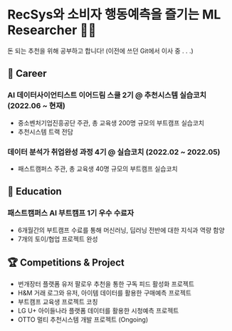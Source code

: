 # RecSys와 소비자 행동예측을 즐기는 ML Researcher 🛒✨  
   
돈 되는 추천을 위해 공부하고 합니다! (이전에 쓰던 Git에서 이사 중 . . .)
    
    
## 🎯 Career   
### **AI 데이터사이언티스트 이어드림 스쿨 2기 @ 추천시스템 실습코치 (2022.06 ~ 현재)**    
* 중소벤처기업진흥공단 주관, 총 교육생 200명 규모의 부트캠프 실습코치   
* 추천시스템 트랙 전담
     
### **데이터 분석가 취업완성 과정 4기 @ 실습코치 (2022.02 ~ 2022.05)**    
* 패스트캠퍼스 주관, 총 교육생 40명 규모의 부트캠프 실습코치   
   
   
   
## 🔖 Education    
### **패스트캠퍼스 AI 부트캠프 1기 우수 수료자**    
* 6개월간의 부트캠프 수료를 통해 머신러닝, 딥러닝 전반에 대한 지식과 역량 함양  
* 7개의 토이/협업 프로젝트 완성 
   
    
    
## 🏆 Competitions & Project   
* 번개장터 플랫폼 유저 팔로우 추천을 통한 구독 피드 활성화 프로젝트
* H&M 거래 로그와 유저, 아이템 데이터를 활용한 구매예측 프로젝트
* 부트캠프 교육생 프로젝트 코칭
* LG U+ 아이들나라 플랫폼 데이터를 활용한 시청예측 프로젝트
* OTTO 멀티 추천시스템 개발 프로젝트 (Ongoing)
